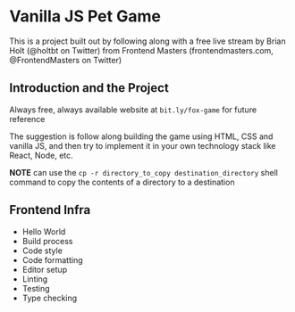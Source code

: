 # Vanilla JS Pet Game

This is a project built out by following along with a free live stream by Brian Holt (@holtbt on Twitter) from Frontend Masters (frontendmasters.com, @FrontendMasters on Twitter)

## Introduction and the Project

Always free, always available website at `bit.ly/fox-game` for future reference

The suggestion is follow along building the game using HTML, CSS and vanilla JS, and then try to implement it in your own technology stack like React, Node, etc.

**NOTE** can use the `cp -r directory_to_copy destination_directory` shell command to copy the contents of a directory to a destination

## Frontend Infra

- Hello World
- Build process
- Code style
- Code formatting
- Editor setup
- Linting
- Testing
- Type checking
